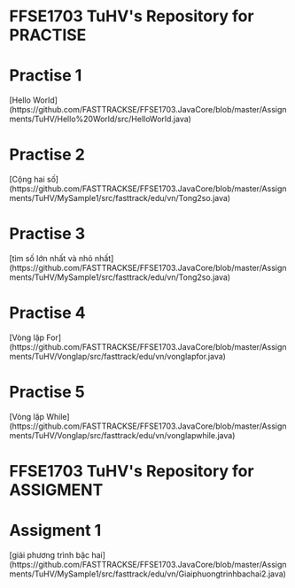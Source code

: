 # FFSE1703 TuHV's Repository for PRACTISE
<h1>Practise 1</h1>[Hello World]
(https://github.com/FASTTRACKSE/FFSE1703.JavaCore/blob/master/Assignments/TuHV/Hello%20World/src/HelloWorld.java)
<h1>Practise 2</h1>[Cộng hai số]
(https://github.com/FASTTRACKSE/FFSE1703.JavaCore/blob/master/Assignments/TuHV/MySample1/src/fasttrack/edu/vn/Tong2so.java)
<h1>Practise 3</h1>  [tìm số lớn nhất và nhỏ nhất]
(https://github.com/FASTTRACKSE/FFSE1703.JavaCore/blob/master/Assignments/TuHV/MySample1/src/fasttrack/edu/vn/Tong2so.java)
<h1>Practise 4</h1> [Vòng lặp For]
(https://github.com/FASTTRACKSE/FFSE1703.JavaCore/blob/master/Assignments/TuHV/Vonglap/src/fasttrack/edu/vn/vonglapfor.java)
<h1>Practise 5</h1> [Vòng lặp While]
(https://github.com/FASTTRACKSE/FFSE1703.JavaCore/blob/master/Assignments/TuHV/Vonglap/src/fasttrack/edu/vn/vonglapwhile.java)
<h1> FFSE1703 TuHV's Repository for ASSIGMENT</h1>
<h1>Assigment 1</h1>  [giải phương trình bậc hai]
(https://github.com/FASTTRACKSE/FFSE1703.JavaCore/blob/master/Assignments/TuHV/MySample1/src/fasttrack/edu/vn/Giaiphuongtrinhbachai2.java)
